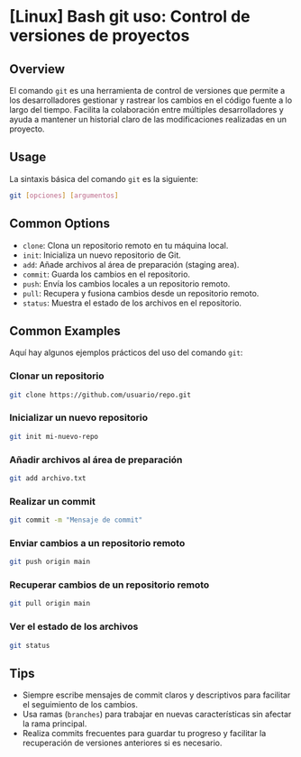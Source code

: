 # [Linux] Bash git uso: Control de versiones de proyectos

## Overview
El comando `git` es una herramienta de control de versiones que permite a los desarrolladores gestionar y rastrear los cambios en el código fuente a lo largo del tiempo. Facilita la colaboración entre múltiples desarrolladores y ayuda a mantener un historial claro de las modificaciones realizadas en un proyecto.

## Usage
La sintaxis básica del comando `git` es la siguiente:

```bash
git [opciones] [argumentos]
```

## Common Options
- `clone`: Clona un repositorio remoto en tu máquina local.
- `init`: Inicializa un nuevo repositorio de Git.
- `add`: Añade archivos al área de preparación (staging area).
- `commit`: Guarda los cambios en el repositorio.
- `push`: Envía los cambios locales a un repositorio remoto.
- `pull`: Recupera y fusiona cambios desde un repositorio remoto.
- `status`: Muestra el estado de los archivos en el repositorio.

## Common Examples
Aquí hay algunos ejemplos prácticos del uso del comando `git`:

### Clonar un repositorio
```bash
git clone https://github.com/usuario/repo.git
```

### Inicializar un nuevo repositorio
```bash
git init mi-nuevo-repo
```

### Añadir archivos al área de preparación
```bash
git add archivo.txt
```

### Realizar un commit
```bash
git commit -m "Mensaje de commit"
```

### Enviar cambios a un repositorio remoto
```bash
git push origin main
```

### Recuperar cambios de un repositorio remoto
```bash
git pull origin main
```

### Ver el estado de los archivos
```bash
git status
```

## Tips
- Siempre escribe mensajes de commit claros y descriptivos para facilitar el seguimiento de los cambios.
- Usa ramas (`branches`) para trabajar en nuevas características sin afectar la rama principal.
- Realiza commits frecuentes para guardar tu progreso y facilitar la recuperación de versiones anteriores si es necesario.